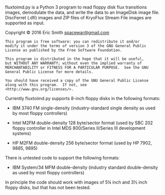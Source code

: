 fluxtoimd.py is a Python 3 program to read floppy disk flux transitions
images, demodulate the data, and write the data to an ImageDisk image file.
DiscFerret (.dfi) images and ZIP files of KryoFlux Stream File images are
supported as input.

Copyright © 2016 Eric Smith <spacewar@gmail.com>

    This program is free software: you can redistribute it and/or
    modify it under the terms of version 3 of the GNU General Public
    License as published by the Free Software Foundation.

    This program is distributed in the hope that it will be useful,
    but WITHOUT ANY WARRANTY; without even the implied warranty of
    MERCHANTABILITY or FITNESS FOR A PARTICULAR PURPOSE.  See the GNU
    General Public License for more details.

    You should have received a copy of the GNU General Public License
    along with this program.  If not, see
    <http://www.gnu.org/licenses/>.

Currently fluxtoimd.py supports 8-inch floppy disks in the following
formats:

* IBM 3740 FM single-density
  (industry-standard single density as used by most floppy controllers)

* Intel M2FM double-density 128 byte/sector format
  (used by SBC 202 floppy controller in Intel MDS 800/Series II/Series III
  development systems)

* HP M2FM double-density 256 byte/sector format
  (used by HP 7902, 9885, 9895)

There is untested code to support the following formats:

* IBM System/34 MFM double-density
  (industry standard double-density as used by most floppy controllers)

In principle the code should work with images of 5¼ inch and 3½ inch
floppy disks, but that has not been tested.
